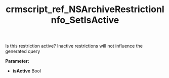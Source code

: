 ﻿---
title: crmscript_ref_NSArchiveRestrictionInfo_SetIsActive
description: NSArchiveRestrictionInfo.SetIsActive(Bool isActive)
intellisense: NSArchiveRestrictionInfo.SetIsActive
keywords: NSArchiveRestrictionInfo, GetIsActive
so.topic: reference
---

Is this restriction active?  Inactive restrictions will not influence the generated query

**Parameter:** 
 - **isActive** Bool

